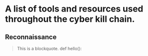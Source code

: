 # A list of tools and resources used throughout the cyber kill chain.

## Reconnaissance 
> This is a blockquote.
    def hello():
